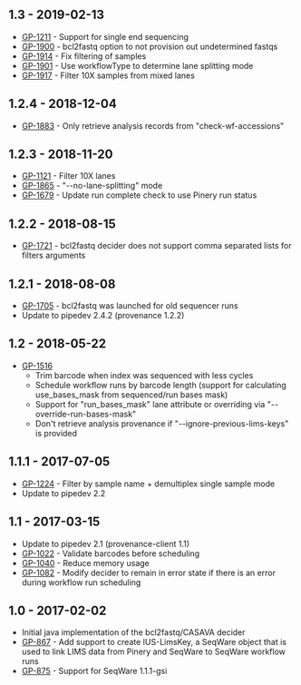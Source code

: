 ## 1.3 - 2019-02-13
- [GP-1211](https://jira.oicr.on.ca/browse/GP-1121) - Support for single end sequencing
- [GP-1900](https://jira.oicr.on.ca/browse/GP-1900) - bcl2fastq option to not provision out undetermined fastqs
- [GP-1914](https://jira.oicr.on.ca/browse/GP-1914) - Fix filtering of samples
- [GP-1901](https://jira.oicr.on.ca/browse/GP-1901) - Use workflowType to determine lane splitting mode
- [GP-1917](https://jira.oicr.on.ca/browse/GP-1917) - Filter 10X samples from mixed lanes
## 1.2.4 - 2018-12-04
- [GP-1883](https://jira.oicr.on.ca/browse/GP-1883) - Only retrieve analysis records from "check-wf-accessions"
## 1.2.3 - 2018-11-20
- [GP-1121](https://jira.oicr.on.ca/browse/GP-1121) - Filter 10X lanes
- [GP-1865](https://jira.oicr.on.ca/browse/GP-1865) - "--no-lane-splitting" mode
- [GP-1679](https://jira.oicr.on.ca/browse/GP-1679) - Update run complete check to use Pinery run status
## 1.2.2 - 2018-08-15
- [GP-1721](https://jira.oicr.on.ca/browse/GP-1721) - bcl2fastq decider does not support comma separated lists for filters arguments
## 1.2.1 - 2018-08-08
- [GP-1705](https://jira.oicr.on.ca/browse/GP-1705) - bcl2fastq was launched for old sequencer runs
- Update to pipedev 2.4.2 (provenance 1.2.2)
## 1.2 - 2018-05-22
- [GP-1516](https://jira.oicr.on.ca/browse/GP-1516)
  - Trim barcode when index was sequenced with less cycles
  - Schedule workflow runs by barcode length (support for calculating use_bases_mask from sequenced/run bases mask)
  - Support for "run_bases_mask" lane attribute or overriding via "--override-run-bases-mask"
  - Don't retrieve analysis provenance if "--ignore-previous-lims-keys" is provided
## 1.1.1 - 2017-07-05
- [GP-1224](https://jira.oicr.on.ca/browse/GP-1224) - Filter by sample name + demultiplex single sample mode
- Update to pipedev 2.2
## 1.1 - 2017-03-15
- Update to pipedev 2.1 (provenance-client 1.1)
- [GP-1022](https://jira.oicr.on.ca/browse/GP-1022) - Validate barcodes before scheduling
- [GP-1040](https://jira.oicr.on.ca/browse/GP-1040) - Reduce memory usage
- [GP-1082](https://jira.oicr.on.ca/browse/GP-1082) - Modify decider to remain in error state if there is an error during workflow run scheduling
## 1.0 - 2017-02-02
- Initial java implementation of the bcl2fastq/CASAVA decider
- [GP-867](https://jira.oicr.on.ca/browse/GP-867) - Add support to create IUS-LimsKey, a SeqWare object that is used to link LIMS data from Pinery and SeqWare to SeqWare workflow runs
- [GP-875](https://jira.oicr.on.ca/browse/GP-875) - Support for SeqWare 1.1.1-gsi
